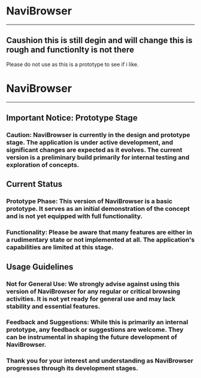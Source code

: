 # NaviBrowser
---
## Caushion this is still degin and will change this is rough and functionlty is not there 

Please do not use as this is a prototype to see if i like.


# NaviBrowser
---
## Important Notice: Prototype Stage
### Caution: NaviBrowser is currently in the design and prototype stage. The application is under active development, and significant changes are expected as it evolves. The current version is a preliminary build primarily for internal testing and exploration of concepts.

## Current Status
### Prototype Phase: This version of NaviBrowser is a basic prototype. It serves as an initial demonstration of the concept and is not yet equipped with full functionality.

### Functionality: Please be aware that many features are either in a rudimentary state or not implemented at all. The application's capabilities are limited at this stage.

## Usage Guidelines
### Not for General Use: We strongly advise against using this version of NaviBrowser for any regular or critical browsing activities. It is not yet ready for general use and may lack stability and essential features.

### Feedback and Suggestions: While this is primarily an internal prototype, any feedback or suggestions are welcome. They can be instrumental in shaping the future development of NaviBrowser.

### Thank you for your interest and understanding as NaviBrowser progresses through its development stages.


